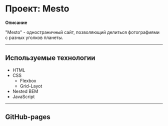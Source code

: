 # Проект: Mesto

**Описание**

"Mesto" - одностраничный сайт, позволяющий делиться фотографиями с разных уголков планеты.

***

## Используемые технологии

* HTML
* CSS
	* Flexbox
    * Grid-Layot
* Nested BEM
* JavaScript

***

## GitHub-pages
